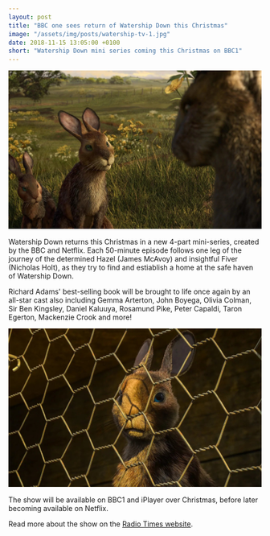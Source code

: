 ```yaml
---
layout: post
title: "BBC one sees return of Watership Down this Christmas"
image: "/assets/img/posts/watership-tv-1.jpg"
date: 2018-11-15 13:05:00 +0100
short: "Watership Down mini series coming this Christmas on BBC1"
---
```


![A still from the upcoming mini series](/assets/img/posts/watership-tv-1.jpg)

Watership Down returns this Christmas in a new 4-part mini-series, created by the BBC and Netflix. Each 50-minute episode follows one leg of the journey of the determined Hazel (James McAvoy) and insightful Fiver (Nicholas Holt), as they try to find and estiablish a home at the safe haven of Watership Down.

Richard Adams' best-selling book will be brought to life once again by an all-star cast also including Gemma Arterton, John Boyega, Olivia Colman, Sir Ben Kingsley, Daniel Kaluuya, Rosamund Pike, Peter Capaldi, Taron Egerton, Mackenzie Crook and more!

![A still from the upcoming miniseries](/assets/img/posts/watership-tv-2.jpg)

The show will be available on BBC1 and iPlayer over Christmas, before later becoming available on Netflix.

Read more about the show on the [Radio Times website](https://www.radiotimes.com/news/tv/2018-11-01/watership-down-rabbits-get-3d-makeover-in-first-images-from-the-bbcs-ambitious-christmas-animation/).